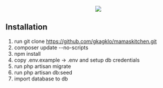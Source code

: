 <p align="center"><img src="https://laravel.com/assets/img/components/logo-laravel.svg"></p>

## Installation

  1. run git clone https://github.com/gkagklo/mamaskitchen.git
  2.  composer update --no-scripts
  3.  npm install
  4.  copy .env.example -> .env and setup db credentials
  5.  run php artisan migrate
  6.  run php artisan db:seed
  7.  import database to db
